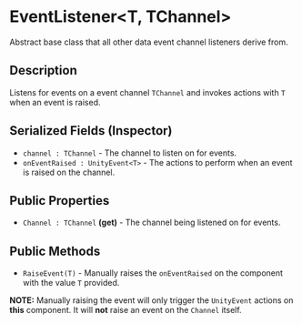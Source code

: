 # EventListener\<T, TChannel>

Abstract base class that all other data event channel listeners derive from.

## Description

Listens for events on a event channel `TChannel` and invokes actions with `T` when an event is raised.

## Serialized Fields (Inspector)

- `channel : TChannel` - The channel to listen on for events.
- `onEventRaised : UnityEvent<T>` - The actions to perform when an event is raised on the channel.

## Public Properties

- `Channel : TChannel` **(get)** - The channel being listened on for events.

## Public Methods

- `RaiseEvent(T)` - Manually raises the `onEventRaised` on the component with the value `T` provided.

**NOTE:** Manually raising the event will only trigger the `UnityEvent` actions on **this** component.
It will **not** raise an event on the `Channel` itself.
